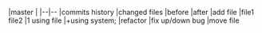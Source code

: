 ﻿

|master |
|--|--
|commits history |changed files    |before               |after
|add file |file1<br/>file2  |1 using file         |+using system;
|refactor
|fix up/down bug
|move file

